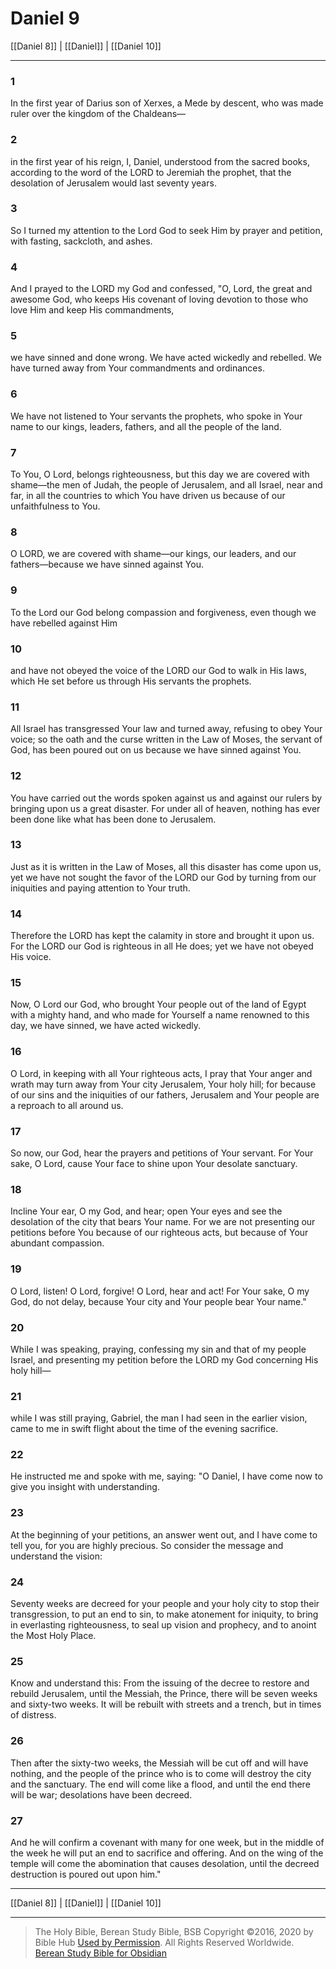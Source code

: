 # Daniel 9

[[Daniel 8]] | [[Daniel]] | [[Daniel 10]]

---

### 1
In the first year of Darius son of Xerxes, a Mede by descent, who was made ruler over the kingdom of the Chaldeans—

### 2
in the first year of his reign, I, Daniel, understood from the sacred books, according to the word of the LORD to Jeremiah the prophet, that the desolation of Jerusalem would last seventy years.

### 3
So I turned my attention to the Lord God to seek Him by prayer and petition, with fasting, sackcloth, and ashes.

### 4
And I prayed to the LORD my God and confessed, "O, Lord, the great and awesome God, who keeps His covenant of loving devotion to those who love Him and keep His commandments,

### 5
we have sinned and done wrong. We have acted wickedly and rebelled. We have turned away from Your commandments and ordinances.

### 6
We have not listened to Your servants the prophets, who spoke in Your name to our kings, leaders, fathers, and all the people of the land.

### 7
To You, O Lord, belongs righteousness, but this day we are covered with shame—the men of Judah, the people of Jerusalem, and all Israel, near and far, in all the countries to which You have driven us because of our unfaithfulness to You.

### 8
O LORD, we are covered with shame—our kings, our leaders, and our fathers—because we have sinned against You.

### 9
To the Lord our God belong compassion and forgiveness, even though we have rebelled against Him

### 10
and have not obeyed the voice of the LORD our God to walk in His laws, which He set before us through His servants the prophets.

### 11
All Israel has transgressed Your law and turned away, refusing to obey Your voice; so the oath and the curse written in the Law of Moses, the servant of God, has been poured out on us because we have sinned against You.

### 12
You have carried out the words spoken against us and against our rulers by bringing upon us a great disaster. For under all of heaven, nothing has ever been done like what has been done to Jerusalem.

### 13
Just as it is written in the Law of Moses, all this disaster has come upon us, yet we have not sought the favor of the LORD our God by turning from our iniquities and paying attention to Your truth.

### 14
Therefore the LORD has kept the calamity in store and brought it upon us. For the LORD our God is righteous in all He does; yet we have not obeyed His voice.

### 15
Now, O Lord our God, who brought Your people out of the land of Egypt with a mighty hand, and who made for Yourself a name renowned to this day, we have sinned, we have acted wickedly.

### 16
O Lord, in keeping with all Your righteous acts, I pray that Your anger and wrath may turn away from Your city Jerusalem, Your holy hill; for because of our sins and the iniquities of our fathers, Jerusalem and Your people are a reproach to all around us.

### 17
So now, our God, hear the prayers and petitions of Your servant. For Your sake, O Lord, cause Your face to shine upon Your desolate sanctuary.

### 18
Incline Your ear, O my God, and hear; open Your eyes and see the desolation of the city that bears Your name. For we are not presenting our petitions before You because of our righteous acts, but because of Your abundant compassion.

### 19
O Lord, listen! O Lord, forgive! O Lord, hear and act! For Your sake, O my God, do not delay, because Your city and Your people bear Your name."

### 20
While I was speaking, praying, confessing my sin and that of my people Israel, and presenting my petition before the LORD my God concerning His holy hill—

### 21
while I was still praying, Gabriel, the man I had seen in the earlier vision, came to me in swift flight about the time of the evening sacrifice.

### 22
He instructed me and spoke with me, saying: "O Daniel, I have come now to give you insight with understanding.

### 23
At the beginning of your petitions, an answer went out, and I have come to tell you, for you are highly precious. So consider the message and understand the vision:

### 24
Seventy weeks are decreed for your people and your holy city to stop their transgression, to put an end to sin, to make atonement for iniquity, to bring in everlasting righteousness, to seal up vision and prophecy, and to anoint the Most Holy Place.

### 25
Know and understand this: From the issuing of the decree to restore and rebuild Jerusalem, until the Messiah, the Prince, there will be seven weeks and sixty-two weeks. It will be rebuilt with streets and a trench, but in times of distress.

### 26
Then after the sixty-two weeks, the Messiah will be cut off and will have nothing, and the people of the prince who is to come will destroy the city and the sanctuary. The end will come like a flood, and until the end there will be war; desolations have been decreed.

### 27
And he will confirm a covenant with many for one week, but in the middle of the week he will put an end to sacrifice and offering. And on the wing of the temple will come the abomination that causes desolation, until the decreed destruction is poured out upon him."

---

[[Daniel 8]] | [[Daniel]] | [[Daniel 10]]

---

> The Holy Bible, Berean Study Bible, BSB
> Copyright &copy;2016, 2020 by Bible Hub
> [Used by Permission](https://berean.bible/terms.htm). All Rights Reserved Worldwide.
> [Berean Study Bible for Obsidian](https://github.com/gapmiss/berean-study-bible-for-obsidian)</small>

